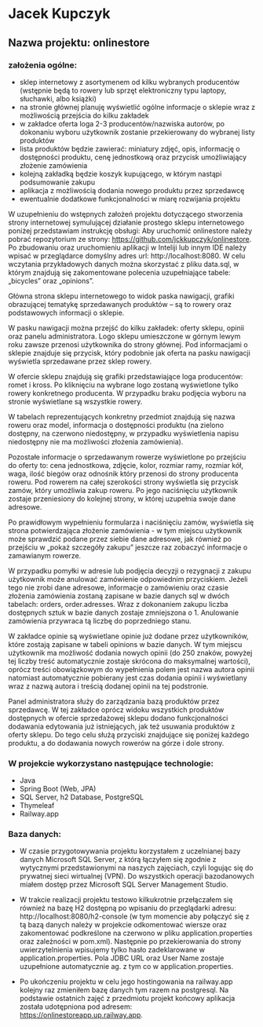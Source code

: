 # Jacek Kupczyk
## Nazwa projektu: onlinestore

### założenia ogólne:
* sklep internetowy z asortymenem od kilku wybranych producentów (wstępnie będą to rowery lub sprzęt elektroniczny typu laptopy, słuchawki, albo książki)
* na stronie głównej planuję wyświetlić ogólne informacje o sklepie wraz z możliwością przejścia do kilku zakładek
* w zakładce oferta loga 2-3 producentów/nazwiska autorów, po dokonaniu wyboru użytkownik zostanie przekierowany do wybranej listy produktów
* lista produktów będzie zawierać: miniatury zdjęć, opis, informację o dostępności produktu, cenę jednostkową oraz przycisk umożliwiający złożenie zamówienia
* kolejną zakładką będzie koszyk kupującego, w którym nastąpi podsumowanie zakupu
* aplikacja z możliwością dodania nowego produktu przez sprzedawcę
* ewentualnie dodatkowe funkcjonalności w miarę rozwijania projektu

W uzupełnieniu do wstępnych założeń projektu dotyczącego  stworzenia strony internetowej symulującej działanie prostego sklepu internetowego poniżej przedstawiam instrukcję obsługi:
Aby uruchomić onlinestore należy pobrać repozytorium ze strony: https://github.com/jckkupczyk/onlinestore. Po zbudowaniu oraz uruchomieniu aplikacji w Inteliji lub innym IDE należy wpisać w przeglądarce domyślny adres url: http://localhost:8080. W celu wczytania przykładowych danych można skorzystać z pliku data.sql, w którym znajdują się zakomentowane polecenia uzupełniające tabele: „bicycles” oraz „opinions”. 

Główna strona sklepu internetowego to widok paska nawigacji, grafiki obrazującej tematykę sprzedawanych produktów – są to rowery oraz podstawowych informacji o sklepie. 

W pasku nawigacji można przejść do kilku zakładek: oferty sklepu, opinii oraz panelu administratora. Logo sklepu umieszczone w górnym lewym roku zawsze przenosi użytkownika do strony głównej. Pod informacjami o sklepie znajduje się przycisk, który podobnie jak oferta na pasku nawigacji wyświetla sprzedawane przez sklep rowery.

W ofercie sklepu znajdują się grafiki przedstawiające loga producentów: romet i kross. Po kliknięciu na wybrane logo zostaną wyświetlone tylko rowery konkretnego producenta. W przypadku braku podjęcia wyboru na stronie wyświetlane są wszystkie rowery. 

W tabelach reprezentujących konkretny przedmiot znajdują się nazwa roweru oraz model, informacja o dostępności produktu (na zielono dostępny, na czerwono niedostępny, w przypadku wyświetlenia napisu niedostępny nie ma możliwości złożenia zamówienia). 

Pozostałe informacje o sprzedawanym rowerze wyświetlone po przejściu do oferty to: cena jednostkowa, zdjęcie, kolor, rozmiar ramy, rozmiar kół, waga, ilość biegów oraz odnośnik który przenosi do strony producenta roweru. Pod rowerem na całej szerokości strony wyświetla się przycisk zamów, który umożliwia zakup roweru. Po jego naciśnięciu użytkownik zostaje przeniesiony do kolejnej strony, w której uzupełnia swoje dane adresowe. 

Po prawidłowym wypełnieniu formularza i naciśnięciu zamów, wyświetla się strona potwierdzająca złożenie zamówienia - w tym miejscu użytkownik może sprawdzić podane przez siebie dane adresowe, jak również po przejściu w „pokaż szczegóły zakupu” jeszcze raz zobaczyć informacje o zamawianym rowerze. 

W przypadku pomyłki w adresie lub podjęcia decyzji o rezygnacji z zakupu użytkownik może anulować zamówienie odpowiednim przyciskiem. Jeżeli tego nie zrobi dane adresowe, informacje o zamówieniu oraz czasie złożenia zamówienia zostaną zapisane w bazie danych sql w dwóch tabelach: orders, order.adresses. Wraz z dokonaniem zakupu liczba dostępnych sztuk w bazie danych zostaje zmniejszona o 1. Anulowanie zamówienia przywraca tą liczbę do poprzedniego stanu.

W zakładce opinie są wyświetlane opinie już dodane przez użytkowników, które zostają zapisane w tabeli opinions w bazie danych. W tym miejscu użytkownik ma możliwość dodania nowych opinii (do 250 znaków, powyżej tej liczby treść automatycznie zostaje skrócona do maksymalnej wartości), oprócz treści obowiązkowym do wypełnienia polem jest nazwa autora opinii natomiast automatycznie pobierany jest czas dodania opinii i wyświetlany wraz z nazwą autora i treścią dodanej opinii na tej podstronie.

Panel administratora służy do zarządzania bazą produktów przez sprzedawcę. W tej zakładce oprócz widoku wszystkich produktów dostępnych w ofercie sprzedażowej sklepu dodano funkcjonalności dodawania edytowania już istniejących, jak też usuwania produktów z oferty sklepu. Do tego celu służą przyciski znajdujące się poniżej każdego produktu, a do dodawania nowych rowerów na górze i dole strony.

### W projekcie wykorzystano następujące technologie:
* Java
* Spring Boot (Web, JPA)
* SQL Server, h2 Database, PostgreSQL
* Thymeleaf
* Railway.app

### Baza danych:
* W czasie przygotowywania projektu korzystałem z uczelnianej bazy danych Microsoft SQL Server, z którą łączyłem się zgodnie z wytycznymi przedstawionymi na naszych zajęciach, czyli logując się do prywatnej sieci wirtualnej (VPN). Do wszystkich operacji bazodanowych miałem dostęp przez Microsoft SQL Server Management Studio.

* W trakcie realizacji projektu testowo kilkukrotnie przełączałem się również na bazę H2 dostępną po wpisaniu do przeglądarki adresu: http://localhost:8080/h2-console (w tym momencie aby połączyć się z tą bazą danych należy w projekcie odkomentować wiersze oraz zakomentować podkreślone na czerwono w pliku application.properties oraz zależności w pom.xml). Następnie po przekierowania do strony uwierzytelnienia wpisujemy tylko hasło zadeklarowane w application.properties. Pola JDBC URL oraz User Name zostaje uzupełnione automatycznie ag. z tym co w application.properties.

* Po ukończeniu projektu w celu jego hostingowania na railway.app kolejny raz zmieniłem bazę danych tym razem na postgresql. Na podstawie ostatnich zajęć z przedmiotu projekt końcowy aplikacja została udotępniona pod adresem: https://onlinestoreapp.up.railway.app. 

